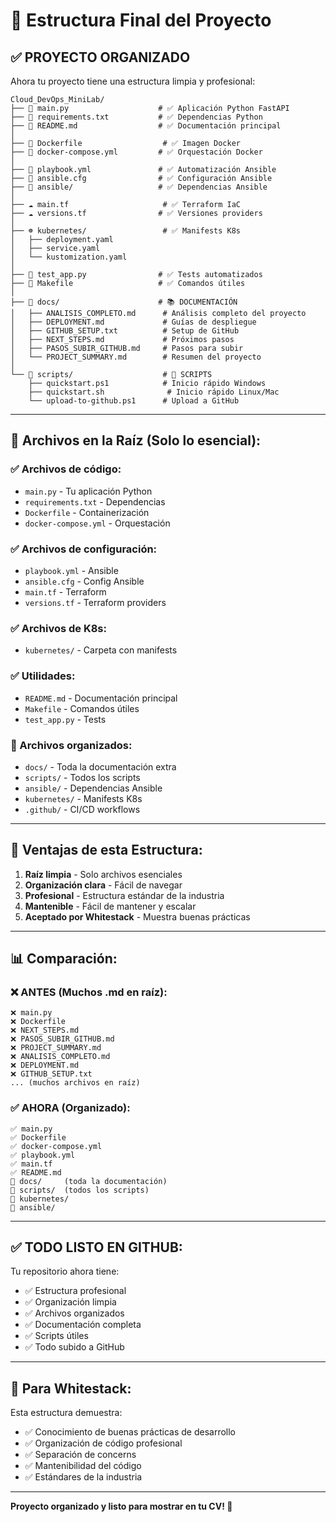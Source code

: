# 📁 Estructura Final del Proyecto

## ✅ PROYECTO ORGANIZADO

Ahora tu proyecto tiene una estructura limpia y profesional:

```
Cloud_DevOps_MiniLab/
├── 📄 main.py                    # ✅ Aplicación Python FastAPI
├── 📄 requirements.txt           # ✅ Dependencias Python
├── 📄 README.md                  # ✅ Documentación principal
│
├── 🐳 Dockerfile                  # ✅ Imagen Docker
├── 🐳 docker-compose.yml         # ✅ Orquestación Docker
│
├── 🤖 playbook.yml               # ✅ Automatización Ansible
├── 🤖 ansible.cfg                # ✅ Configuración Ansible
├── 📁 ansible/                   # ✅ Dependencias Ansible
│
├── ☁️ main.tf                     # ✅ Terraform IaC
├── ☁️ versions.tf                # ✅ Versiones providers
│
├── ☸️ kubernetes/                 # ✅ Manifests K8s
│   ├── deployment.yaml
│   ├── service.yaml
│   └── kustomization.yaml
│
├── 🧪 test_app.py                # ✅ Tests automatizados
├── 🔧 Makefile                   # ✅ Comandos útiles
│
├── 📁 docs/                      # 📚 DOCUMENTACIÓN
│   ├── ANALISIS_COMPLETO.md      # Análisis completo del proyecto
│   ├── DEPLOYMENT.md             # Guías de despliegue
│   ├── GITHUB_SETUP.txt          # Setup de GitHub
│   ├── NEXT_STEPS.md             # Próximos pasos
│   ├── PASOS_SUBIR_GITHUB.md     # Pasos para subir
│   └── PROJECT_SUMMARY.md        # Resumen del proyecto
│
└── 📁 scripts/                    # 🔧 SCRIPTS
    ├── quickstart.ps1            # Inicio rápido Windows
    ├── quickstart.sh              # Inicio rápido Linux/Mac
    └── upload-to-github.ps1      # Upload a GitHub
```

---

## 🎯 Archivos en la Raíz (Solo lo esencial):

### ✅ Archivos de código:
- `main.py` - Tu aplicación Python
- `requirements.txt` - Dependencias
- `Dockerfile` - Containerización
- `docker-compose.yml` - Orquestación

### ✅ Archivos de configuración:
- `playbook.yml` - Ansible
- `ansible.cfg` - Config Ansible
- `main.tf` - Terraform
- `versions.tf` - Terraform providers

### ✅ Archivos de K8s:
- `kubernetes/` - Carpeta con manifests

### ✅ Utilidades:
- `README.md` - Documentación principal
- `Makefile` - Comandos útiles
- `test_app.py` - Tests

### 📁 Archivos organizados:
- `docs/` - Toda la documentación extra
- `scripts/` - Todos los scripts
- `ansible/` - Dependencias Ansible
- `kubernetes/` - Manifests K8s
- `.github/` - CI/CD workflows

---

## 💪 Ventajas de esta Estructura:

1. **Raíz limpia** - Solo archivos esenciales
2. **Organización clara** - Fácil de navegar
3. **Profesional** - Estructura estándar de la industria
4. **Mantenible** - Fácil de mantener y escalar
5. **Aceptado por Whitestack** - Muestra buenas prácticas

---

## 📊 Comparación:

### ❌ ANTES (Muchos .md en raíz):
```
❌ main.py
❌ Dockerfile
❌ NEXT_STEPS.md
❌ PASOS_SUBIR_GITHUB.md
❌ PROJECT_SUMMARY.md
❌ ANALISIS_COMPLETO.md
❌ DEPLOYMENT.md
❌ GITHUB_SETUP.txt
... (muchos archivos en raíz)
```

### ✅ AHORA (Organizado):
```
✅ main.py
✅ Dockerfile
✅ docker-compose.yml
✅ playbook.yml
✅ main.tf
✅ README.md
📁 docs/     (toda la documentación)
📁 scripts/  (todos los scripts)
📁 kubernetes/
📁 ansible/
```

---

## ✅ TODO LISTO EN GITHUB:

Tu repositorio ahora tiene:
- ✅ Estructura profesional
- ✅ Organización limpia
- ✅ Archivos organizados
- ✅ Documentación completa
- ✅ Scripts útiles
- ✅ Todo subido a GitHub

---

## 🎯 Para Whitestack:

Esta estructura demuestra:
- ✅ Conocimiento de buenas prácticas de desarrollo
- ✅ Organización de código profesional
- ✅ Separación de concerns
- ✅ Mantenibilidad del código
- ✅ Estándares de la industria

---

**Proyecto organizado y listo para mostrar en tu CV! 🚀**

